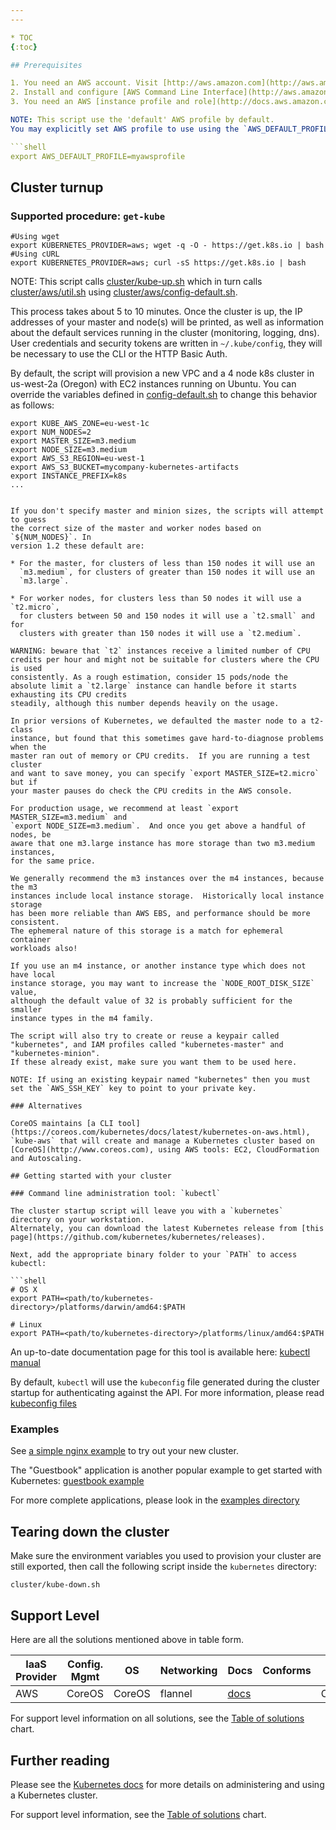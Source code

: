 ```yaml
---
---

* TOC
{:toc}

## Prerequisites

1. You need an AWS account. Visit [http://aws.amazon.com](http://aws.amazon.com) to get started
2. Install and configure [AWS Command Line Interface](http://aws.amazon.com/cli)
3. You need an AWS [instance profile and role](http://docs.aws.amazon.com/IAM/latest/UserGuide/instance-profiles.html) with EC2 full access.

NOTE: This script use the 'default' AWS profile by default.
You may explicitly set AWS profile to use using the `AWS_DEFAULT_PROFILE` environment variable:

```shell
export AWS_DEFAULT_PROFILE=myawsprofile
```

## Cluster turnup

### Supported procedure: `get-kube`

```shell
#Using wget
export KUBERNETES_PROVIDER=aws; wget -q -O - https://get.k8s.io | bash
#Using cURL
export KUBERNETES_PROVIDER=aws; curl -sS https://get.k8s.io | bash
```

NOTE: This script calls [cluster/kube-up.sh](http://releases.k8s.io/{{page.githubbranch}}/cluster/kube-up.sh)
which in turn calls [cluster/aws/util.sh](http://releases.k8s.io/{{page.githubbranch}}/cluster/aws/util.sh)
using [cluster/aws/config-default.sh](http://releases.k8s.io/{{page.githubbranch}}/cluster/aws/config-default.sh).

This process takes about 5 to 10 minutes. Once the cluster is up, the IP addresses of your master and node(s) will be printed,
as well as information about the default services running in the cluster (monitoring, logging, dns). User credentials and security
tokens are written in `~/.kube/config`, they will be necessary to use the CLI or the HTTP Basic Auth.

By default, the script will provision a new VPC and a 4 node k8s cluster in us-west-2a (Oregon) with EC2 instances running on Ubuntu.
You can override the variables defined in [config-default.sh](http://releases.k8s.io/{{page.githubbranch}}/cluster/aws/config-default.sh) to change this behavior as follows:

```shell
export KUBE_AWS_ZONE=eu-west-1c
export NUM_NODES=2
export MASTER_SIZE=m3.medium
export NODE_SIZE=m3.medium
export AWS_S3_REGION=eu-west-1
export AWS_S3_BUCKET=mycompany-kubernetes-artifacts
export INSTANCE_PREFIX=k8s
...
```

```

If you don't specify master and minion sizes, the scripts will attempt to guess
the correct size of the master and worker nodes based on `${NUM_NODES}`. In
version 1.2 these default are:

* For the master, for clusters of less than 150 nodes it will use an
  `m3.medium`, for clusters of greater than 150 nodes it will use an
  `m3.large`.

* For worker nodes, for clusters less than 50 nodes it will use a `t2.micro`,
  for clusters between 50 and 150 nodes it will use a `t2.small` and for
  clusters with greater than 150 nodes it will use a `t2.medium`.

WARNING: beware that `t2` instances receive a limited number of CPU credits per hour and might not be suitable for clusters where the CPU is used
consistently. As a rough estimation, consider 15 pods/node the absolute limit a `t2.large` instance can handle before it starts exhausting its CPU credits
steadily, although this number depends heavily on the usage.

In prior versions of Kubernetes, we defaulted the master node to a t2-class
instance, but found that this sometimes gave hard-to-diagnose problems when the
master ran out of memory or CPU credits.  If you are running a test cluster
and want to save money, you can specify `export MASTER_SIZE=t2.micro` but if
your master pauses do check the CPU credits in the AWS console.

For production usage, we recommend at least `export MASTER_SIZE=m3.medium` and
`export NODE_SIZE=m3.medium`.  And once you get above a handful of nodes, be
aware that one m3.large instance has more storage than two m3.medium instances,
for the same price.

We generally recommend the m3 instances over the m4 instances, because the m3
instances include local instance storage.  Historically local instance storage
has been more reliable than AWS EBS, and performance should be more consistent.
The ephemeral nature of this storage is a match for ephemeral container
workloads also!

If you use an m4 instance, or another instance type which does not have local
instance storage, you may want to increase the `NODE_ROOT_DISK_SIZE` value,
although the default value of 32 is probably sufficient for the smaller
instance types in the m4 family.

The script will also try to create or reuse a keypair called "kubernetes", and IAM profiles called "kubernetes-master" and "kubernetes-minion".
If these already exist, make sure you want them to be used here.

NOTE: If using an existing keypair named "kubernetes" then you must set the `AWS_SSH_KEY` key to point to your private key.

### Alternatives

CoreOS maintains [a CLI tool](https://coreos.com/kubernetes/docs/latest/kubernetes-on-aws.html), `kube-aws` that will create and manage a Kubernetes cluster based on [CoreOS](http://www.coreos.com), using AWS tools: EC2, CloudFormation and Autoscaling.

## Getting started with your cluster

### Command line administration tool: `kubectl`

The cluster startup script will leave you with a `kubernetes` directory on your workstation.
Alternately, you can download the latest Kubernetes release from [this page](https://github.com/kubernetes/kubernetes/releases).

Next, add the appropriate binary folder to your `PATH` to access kubectl:

```shell
# OS X
export PATH=<path/to/kubernetes-directory>/platforms/darwin/amd64:$PATH

# Linux
export PATH=<path/to/kubernetes-directory>/platforms/linux/amd64:$PATH
```

An up-to-date documentation page for this tool is available here: [kubectl manual](/docs/user-guide/kubectl/kubectl)

By default, `kubectl` will use the `kubeconfig` file generated during the cluster startup for authenticating against the API.
For more information, please read [kubeconfig files](/docs/user-guide/kubeconfig-file)

### Examples

See [a simple nginx example](/docs/user-guide/simple-nginx) to try out your new cluster.

The "Guestbook" application is another popular example to get started with Kubernetes: [guestbook example](https://github.com/kubernetes/kubernetes/tree/{{page.githubbranch}}/examples/guestbook/)

For more complete applications, please look in the [examples directory](https://github.com/kubernetes/kubernetes/tree/{{page.githubbranch}}/examples/)

## Tearing down the cluster

Make sure the environment variables you used to provision your cluster are still exported, then call the following script inside the
`kubernetes` directory:

```shell
cluster/kube-down.sh
```
## Support Level
Here are all the solutions mentioned above in table form.

IaaS Provider        | Config. Mgmt | OS     | Networking  | Docs                                              | Conforms | Support Level
-------------------- | ------------ | ------ | ----------  | ---------------------------------------------     | ---------| ----------------------------
AWS                  | CoreOS       | CoreOS | flannel     | [docs](/docs/getting-started-guides/aws)                                 |          | Community

For support level information on all solutions, see the [Table of solutions](/docs/getting-started-guides/#table-of-solutions) chart.

## Further reading

Please see the [Kubernetes docs](/docs/) for more details on administering
and using a Kubernetes cluster.

For support level information, see the [Table of solutions](/docs/getting-started-guides/#table-of-solutions) chart.

